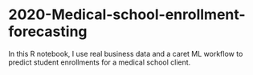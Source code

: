 # 2020-Medical-school-enrollment-forecasting
In this R notebook, I use real business data and a caret ML workflow to predict student enrollments for a medical school client.
